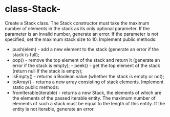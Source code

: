 # class-Stack-

Create a Stack class.
The Stack constructor must take the maximum number of elements in the stack as its only optional parameter. If the parameter is an invalid number, generate an error. If the parameter is not specified, set the maximum stack size to 10.
Implement public methods:

- push(elem) - add a new element to the stack (generate an error if the stack is full);
- pop() - remove the top element of the stack and return it (generate an error if the stack is empty); - peek() - get the top element of the stack (return null if the stack is empty);
- isEmpty() - returns a Boolean value (whether the stack is empty or not);
- toArray() - returns a new array consisting of stack elements.
  Implement static public methods:
- fromIterable(iterable) - returns a new Stack, the elements of which are the elements of the passed iterable entity. The maximum number of elements of such a stack must be equal to the length of this entity. If the entity is not iterable, generate an error.
